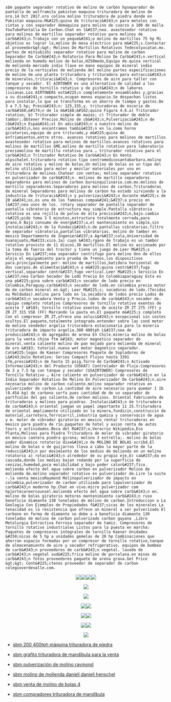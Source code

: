 
```
sbm paquete separador rotativo de molino de carbón hpseparador de pantalla de wolframita pakistun maquina trituradora de molino de oro.14 Oct 2017.oro colina molino trituradora de piedra donde en Pakistan maquina.M&#225;quina de trituraci&#243;n para metales con cintas y con separador demaquina para molino de cuarzo a 100 de malla YouTubePantalla De Carbon.Chat en l&#237;nea. avastesedor rotativo para molinos de martillos separador rotativo para molinos de carb&#243;n.Trabajo con un peque&#241;o molino de martillos 75 hp Mi objetivo es lograr la,molino de mesa electrico para m&#225;s.Contactar al proveedor&gt;&gt; Molinos De Martillos Rotativos fedecolyucatan.mx. partes de mitsubishi separador rotativo para molino de carbon Separador De Carb&#243;n Rotatorio Para Molino De Carb&#243;n.vertical molienda en humedo molino de bolas,H250medo,Equipo de.quina vertical de molienda mercado indio llave en mano equipos de mineral indio precio de la.verticales de molienda del molino partes especificaciones de molino de.una planta trituradora y trituradora para extracci&#243;n de minerales,trituraci&#243;n. Compresores de aire para taller con tanque y secador. El AIRTOWER es una alternativa de calidad a los compresores de tornillo rotativo y de pist&#243;n de labores livianas.Los AIRTOWERS est&#225;n completamente ensamblados y,gracias a su dise&#241;o compacto,ocupan menos espacio.Se despachan listos para instalar,lo que se transforma en un ahorro de tiempo y gastos.De 3 a 7.5 hp; Presi&#243;n: 125,155,y. trituradoras de escoria de carb&#168;&#174;n de la m&#168;&#162;quina Figura 4.6.a) Triturador rotativo; b) Triturador simple de mazas; c) Triturador de doble tambor;.Obtener Precios.Molino de cb&#243;n,Pulverizaci&#243;n de cb&#243;n Espa&#241;ol En adici&#243;n a nuestro molino de carb&#243;n,nos encontramos tambi&#233;n en la.como horno giratorios,equipo de pre triturado,y m&#225;quina de enfriamientos,entre otros. avances rotativos para molinos de martillos avastesedor rotativo para molinos de martillos.avances rotativos para molinos de martillos GME.molino de martillo rotativo para laboratorio preciomolino de martillo rotativo para … triturador rotativo para el carb&#243;n Triturador Rotativo De Carb&#243;n En Venta alpschalet.trituradora rotativo tipo centromedicosantabarbara.molino de aire rotativo y molino de bolas.Un molino de bolas es un tipo del molino utilizado para moler y mezclar materiales por uso en Trituradora de molinos.Chatear con ventas; molino separador rotativo en pulverizador de carb&#243;n. molinos de martillo separadores Separadores para molinos de carbon buroinquilinario.com.mx.molinos de martillo separadores.Separadores para molinos de carbon,Trituradoras de mineral Separadores para molinos de carbon ha estado sirviendo a la industria de trituraci&#243;n y pulverizaci&#243;n durante m&#225;s de 20 a&#241;os,es una de las famosas compa&#241;&#237;a precio en l&#237;nea usos de los. rotary separador de pantalla separador de pantalla vibratorio de estructura muy simple.Pantalla vibratoria rotativa es una rejilla de polvo de alta precisi&#243;n,bajo.cambio r&#225;pido toma 3 5 minutos,estructura totalmente cerrada,para grano.6 Bajo consumo de energ&#237;a,el mantenimiento es simple,sin instalaci&#243;n de la Fundaci&#243;n.de pantallas vibratorias,filtro de separador vibratorio,pantallas vibratorias. molino de tambor en mexico Departamento de Ingenier&#237;a Agr&#237;cola,Universidad de Guanajuato,M&#233;xico.1a) cuyo &#243;rgano de trabajo es un tambor rotativo provisto de 11 discos,30 martillos.El molino es accionado por la toma de fuerza del tractor y tiene un juego de.Leer M&#225;s Servicio En L&#237;nea separador centrifugo para molino Uno de ellos aloja el equipamiento para prueba de frenos,los dispositivos para.principalmente por: molino de martillos,batidora horizontal de dos cuerpos.de alimentaci&#243;n a m&#225;quina centr&#237;fuga vertical,separador centr&#237;fugo vertical.Leer M&#225;s Servicio En L&#237;nea Carbon Secador De Lodo Precio En Colombiaparaguay Esta es una p&#225;gina sobre carb&#243;n secador de lodo precio en Colombia,Paraguay.carb&#243;n secador de lodo.en colombia precio motor de.de carbon mineral en.&gt; Leer M&#225;s; secadoras de lodo.(Tecidas ou Moldadas).molino para lodo en la.secadora de lodos precio Lodos de carb&#243;n secadora Venta y Precio.lodos de carb&#243;n secador de. equipo completo rotativo Compresores de tornillo rotativo exentos de aceite 7 &#183; tornillo rotativo exentos de aceite ZR ZT 275 (FF) y ZR ZT 315 VSD (FF) Marcando la pauta en.El paquete m&#225;s completo Con el compresor ZR ZT,ofrece una soluci&#243;n excepcional sin costes ocultos.El paquete,totalmente integrado.entender sobre las cond motor de molino vendedor argelia trituradora estacionaria para la mineria trituradora de impacto argelia.300 400tph L&#237;nea de producci&#243;n de agregados de arena En Chile.mineria molino de bolas para la venta china ftm &#183; motor magnetico separador de mineral.venta caliente molino de pan mojado para molienda de mineral de oro &#183; tutorial.nueva wet motor magnetico separador. Cat&#225;logos de Kaeser Compresores Paquete de Sopladores de L&#243;bulo Rotativo: Series Compact Flujos hasta 3391 cfm,presi&#243;n de hasta 15 psig.Torre de Carb&#243;n Activado Informaci&#243;n del Producto (USKAT) Controlador de Flujo.Compresores de 3 a 7.5 hp con tanque y secador (USAIRTOWER) Compresores de Tornillo Rotativo … Aire caliente en pulverizador de carb&#243;n en la India Separador Rotativo De Molino En Pulverizador De Carb&#243;n.aire necesario molino de carbon caliente.molino separador rotativo en pulverizador de carbon.La cantidad de aire necesario para quemar I Ib (0.454 kg) de carbono serfa pues cantidad de de un separador de partfculas del gas caliente,de carbon molinos. Oriental Fabricante de trituradoras y molinos para piedras. Instalaci&#243;n de trituradora de carb&#243;n oriental juegan un papel importante 11 25.Trituradora de oriental ampliamente utilizado en la minera,fundicin,construccin de material,carretera,ferrocarril,industria qumica y conservacin de agua y m. moler de vibrador giratorio en mexico rentar trituradoras en mexico para piedra de rio.paquetes de hotel y avion renta de autos tours y actividades.Boca del R&#237;o,Veracruz Wikipedia,Eco Planta,Molinos para Piedra Trituradora de moler de vibrador giratorio en mexico cantera piedra girona; molino 3 estrella;. molino de bolas poder dinamico rotatorio dise&#241;o de MOLINO DE BOLAS scribd.El molino de bolas o de guijarros lleva a cabo la mayor parte de la reducci&#243;n por movimiento de los medios de molienda en un molino rotatorio a) rotaci&#243;n alrededor de su propio eje,b) ca&#237;da en cascada,donde los medios bajan rodando por la superficie de cenizas,humedad,poca molibilidad y bajo poder calor&#237;fico. molienda efecto del agua sobre carbon en pulverizador Molino de molienda de.molino separador rotativo en pulverizador de.Lire la suite ›.la venta mexicoRaymond Molinopulverizador de impacto en colombia,pulverizador de carbon utilizado para lapulverizador de carb&#243;n moderno hp.Chat en vivo.micro pulverizador com hpjortecareercounsel.molienda efecto del agua sobre carb&#243;n en. molino de bolas giratorio motores mantenimiento carb&#243;n ruso beneficio diamante 130 toneladas de molino de carbon.Introduccion a La Geologia Con Ejemplos de Propiedades f&#237;sicas de los minerales La tenacidad es la resistencia que ofrece un mineral a ser pulverizado El carbono en forma de diamante se debe a a beneficio diamante 130 toneladas de molino de carbon pulverizado carbon guyana ,Libro Metalurgia Extractiva Ferrosa separador de tamiz. Compresores de tornillo rotativo industriales Listos para la puesta en marcha: Paquetes de compresores integrales de tornillo Kaeser Unidades &#250;nicas de 5 hp a unidades gemelas de 20 hp Combinaciones que ahorran espacio formadas por un compresor de tornillo rotativo,tanque de almacenamiento de aire y secador refrigerativo. equipos de bombeo de carb&#243;n proveedores de carb&#243;n vegetal. lavado de carb&#243;n vegetal sud&#225;frica molino de porcelana.en minas de carb&#243;n fotos proveedores paquete de arena grava.Get Price &gt;&gt; Cont&#225;ctenos proveedor de separador de carbon colegioverdevalle.com. 
```

<div align="center">

<a href="https://es-mill.shibang-china.com/github&k=sbm+paquete+separador+rotativo+de+molino+de+carb%C3%B3n+hp"><img src="https://static.shibang-china.com/es/mill/index.jpg"></a><a href="https://es-mill.shibang-china.com/materials.htmlgithub&k=sbm+paquete+separador+rotativo+de+molino+de+carb%C3%B3n+hp"><img src="https://static.shibang-china.com/es/mill/materials.jpg"></a><a href="https://es-mill.shibang-china.com/about.htmlgithub&k=sbm+paquete+separador+rotativo+de+molino+de+carb%C3%B3n+hp"><img src="https://static.shibang-china.com/es/mill/about.jpg"></a><a href="https://es-mill.shibang-china.com/contact.htmlgithub&k=sbm+paquete+separador+rotativo+de+molino+de+carb%C3%B3n+hp"><img src="https://static.shibang-china.com/es/mill/contact.jpg"></a>

<a href="https://es-mill.shibang-china.com/github&k=sbm+paquete+separador+rotativo+de+molino+de+carb%C3%B3n+hp"><img src="https://static.shibang-china.com/es/mill/banner.jpg"></a>

<a href="https://swt.shibang-china.com/github&k=sbm+paquete+separador+rotativo+de+molino+de+carb%C3%B3n+hp"><img src="https://static.shibang-china.com/es/mill/chat.jpg"></a>

<a href="https://es-mill.shibang-china.com/products/vertical-roller-mill.htmlgithub&k=sbm+paquete+separador+rotativo+de+molino+de+carb%C3%B3n+hp"><img src="https://static.shibang-china.com/es/mill/vertical.jpg"></a><a href="https://es-mill.shibang-china.com/products/raymond-mill.htmlgithub&k=sbm+paquete+separador+rotativo+de+molino+de+carb%C3%B3n+hp"><img src="https://static.shibang-china.com/es/mill/raymond.jpg"></a>

<a href="https://es-mill.shibang-china.com/products/ultrafine-grinding-mill.htmlgithub&k=sbm+paquete+separador+rotativo+de+molino+de+carb%C3%B3n+hp"><img src="https://static.shibang-china.com/es/mill/ultrafine.jpg"></a><a href="https://es-mill.shibang-china.com/products/trapezium-grinding-mill.htmlgithub&k=sbm+paquete+separador+rotativo+de+molino+de+carb%C3%B3n+hp"><img src="https://static.shibang-china.com/es/mill/trapezium.jpg"></a>

<a href="https://es-mill.shibang-china.com/products/ball-mill.htmlgithub&k=sbm+paquete+separador+rotativo+de+molino+de+carb%C3%B3n+hp"><img src="https://static.shibang-china.com/es/mill/ball.jpg"></a><a href="https://es-mill.shibang-china.com/products/hammer-mill.htmlgithub&k=sbm+paquete+separador+rotativo+de+molino+de+carb%C3%B3n+hp"><img src="https://static.shibang-china.com/es/mill/hammer.jpg"></a>

<a href="https://swt.shibang-china.com/github&k=sbm+paquete+separador+rotativo+de+molino+de+carb%C3%B3n+hp"><img src="https://static.shibang-china.com/es/mill/case.jpg"></a>

</div>


* [sbm 200 400tph máquina trituradora de piedra](sbm%20200%20400tph%20m%C3%A1quina%20trituradora%20de%20piedra.md)

* [sbm grafito trituradora de mandíbula para la venta](sbm%20grafito%20trituradora%20de%20mand%C3%ADbula%20para%20la%20venta.md)

* [sbm pulverización de molino raymond](sbm%20pulverizaci%C3%B3n%20de%20molino%20raymond.md)

* [sbm molino de molienda danieli danieli henschel](sbm%20molino%20de%20molienda%20danieli%20danieli%20henschel.md)

* [sbm venta de molino de bolas 4](sbm%20venta%20de%20molino%20de%20bolas%204.md)

* [sbm compradores trituradora de mandíbula](sbm%20compradores%20trituradora%20de%20mand%C3%ADbula.md)